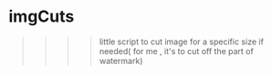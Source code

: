 # imgCuts
>>>>little script to cut image for a specific size if needed( for me , it's to cut off the part of watermark)

